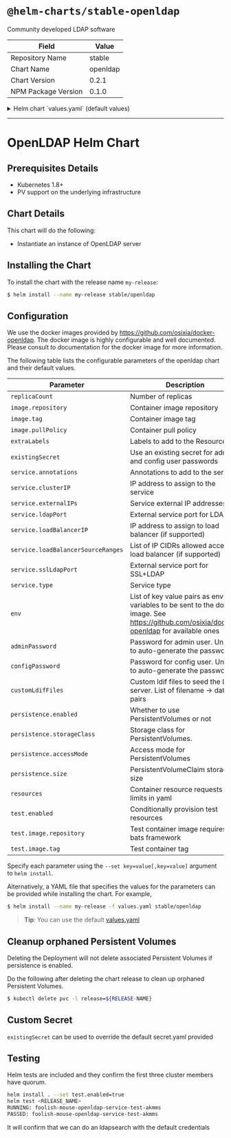 # `@helm-charts/stable-openldap`

Community developed LDAP software

| Field               | Value    |
| ------------------- | -------- |
| Repository Name     | stable   |
| Chart Name          | openldap |
| Chart Version       | 0.2.1    |
| NPM Package Version | 0.1.0    |

<details>

<summary>Helm chart `values.yaml` (default values)</summary>

```yaml
# Default values for openldap.
# This is a YAML-formatted file.
# Declare variables to be passed into your templates.

replicaCount: 1
image:
  # From repository https://github.com/osixia/docker-openldap
  repository: osixia/openldap
  tag: 1.2.1
  pullPolicy: IfNotPresent

# Spcifies an existing secret to be used for admin and config user passwords
existingSecret: ''

## Add additional labels to all resources
extraLabels: {}

service:
  annotations: {}
  clusterIP: ''

  ldapPort: 389
  sslLdapPort: 636
  ## List of IP addresses at which the service is available
  ## Ref: https://kubernetes.io/docs/user-guide/services/#external-ips
  ##
  externalIPs: []

  loadBalancerIP: ''
  loadBalancerSourceRanges: []
  type: ClusterIP

# Default configuration for openldap as environment variables. These get injected directly in the container.
# Use the env variables from https://github.com/osixia/docker-openldap#beginner-guide
env:
  LDAP_ORGANISATION: 'Example Inc.'
  LDAP_DOMAIN: 'example.org'
  LDAP_BACKEND: 'hdb'
  LDAP_TLS: 'true'
  LDAP_TLS_ENFORCE: 'false'
  LDAP_REMOVE_CONFIG_AFTER_SETUP: 'true'

# Default Passwords to use, stored as a secret. If unset, passwords are auto-generated.
# You can override these at install time with
# helm install openldap --set openldap.adminPassword=<passwd>,openldap.configPassword=<passwd>
# adminPassword: admin
# configPassword: config

# Custom openldap configuration files used to override default settings
customLdifFiles:
  # 01-default-users.ldif: |-
  # Predefine users here

## Persist data to a persistent volume
persistence:
  enabled: false
  ## database data Persistent Volume Storage Class
  ## If defined, storageClassName: <storageClass>
  ## If set to "-", storageClassName: "", which disables dynamic provisioning
  ## If undefined (the default) or set to null, no storageClassName spec is
  ##   set, choosing the default provisioner.  (gp2 on AWS, standard on
  ##   GKE, AWS & OpenStack)
  ##
  # storageClass: "-"
  accessMode: ReadWriteOnce
  size: 8Gi

resources:
  {}
  # requests:
  #   cpu: "100m"
  #   memory: "256Mi"
  # limits:
  #   cpu: "500m"
  #   memory: "512Mi"

nodeSelector: {}

tolerations: []

affinity: {}

## test container details
test:
  enabled: false
  image:
    repository: dduportal/bats
    tag: 0.4.0
```

</details>

---

# OpenLDAP Helm Chart

## Prerequisites Details

- Kubernetes 1.8+
- PV support on the underlying infrastructure

## Chart Details

This chart will do the following:

- Instantiate an instance of OpenLDAP server

## Installing the Chart

To install the chart with the release name `my-release`:

```bash
$ helm install --name my-release stable/openldap
```

## Configuration

We use the docker images provided by https://github.com/osixia/docker-openldap. The docker image is highly configurable and well documented. Please consult to documentation for the docker image for more information.

The following table lists the configurable parameters of the openldap chart and their default values.

| Parameter                          | Description                                                                                                                               | Default             |
| ---------------------------------- | ----------------------------------------------------------------------------------------------------------------------------------------- | ------------------- |
| `replicaCount`                     | Number of replicas                                                                                                                        | `1`                 |
| `image.repository`                 | Container image repository                                                                                                                | `osixia/openldap`   |
| `image.tag`                        | Container image tag                                                                                                                       | `1.1.10`            |
| `image.pullPolicy`                 | Container pull policy                                                                                                                     | `IfNotPresent`      |
| `extraLabels`                      | Labels to add to the Resources                                                                                                            | `{}`                |
| `existingSecret`                   | Use an existing secret for admin and config user passwords                                                                                | `""`                |
| `service.annotations`              | Annotations to add to the service                                                                                                         | `{}`                |
| `service.clusterIP`                | IP address to assign to the service                                                                                                       | `""`                |
| `service.externalIPs`              | Service external IP addresses                                                                                                             | `[]`                |
| `service.ldapPort`                 | External service port for LDAP                                                                                                            | `389`               |
| `service.loadBalancerIP`           | IP address to assign to load balancer (if supported)                                                                                      | `""`                |
| `service.loadBalancerSourceRanges` | List of IP CIDRs allowed access to load balancer (if supported)                                                                           | `[]`                |
| `service.sslLdapPort`              | External service port for SSL+LDAP                                                                                                        | `636`               |
| `service.type`                     | Service type                                                                                                                              | `ClusterIP`         |
| `env`                              | List of key value pairs as env variables to be sent to the docker image. See https://github.com/osixia/docker-openldap for available ones | `[see values.yaml]` |
| `adminPassword`                    | Password for admin user. Unset to auto-generate the password                                                                              | None                |
| `configPassword`                   | Password for config user. Unset to auto-generate the password                                                                             | None                |
| `customLdifFiles`                  | Custom ldif files to seed the LDAP server. List of filename -> data pairs                                                                 | None                |
| `persistence.enabled`              | Whether to use PersistentVolumes or not                                                                                                   | `false`             |
| `persistence.storageClass`         | Storage class for PersistentVolumes.                                                                                                      | `<unset>`           |
| `persistence.accessMode`           | Access mode for PersistentVolumes                                                                                                         | `ReadWriteOnce`     |
| `persistence.size`                 | PersistentVolumeClaim storage size                                                                                                        | `8Gi`               |
| `resources`                        | Container resource requests and limits in yaml                                                                                            | `{}`                |
| `test.enabled`                     | Conditionally provision test resources                                                                                                    | `false`             |
| `test.image.repository`            | Test container image requires bats framework                                                                                              | `dduportal/bats`    |
| `test.image.tag`                   | Test container tag                                                                                                                        | `0.4.0`             |

Specify each parameter using the `--set key=value[,key=value]` argument to `helm install`.

Alternatively, a YAML file that specifies the values for the parameters can be provided while installing the chart. For example,

```bash
$ helm install --name my-release -f values.yaml stable/openldap
```

> **Tip**: You can use the default [values.yaml](values.yaml)

## Cleanup orphaned Persistent Volumes

Deleting the Deployment will not delete associated Persistent Volumes if persistence is enabled.

Do the following after deleting the chart release to clean up orphaned Persistent Volumes.

```bash
$ kubectl delete pvc -l release=${RELEASE-NAME}
```

## Custom Secret

`existingSecret` can be used to override the default secret.yaml provided

## Testing

Helm tests are included and they confirm the first three cluster members have quorum.

```bash
helm install . --set test.enabled=true
helm test <RELEASE_NAME>
RUNNING: foolish-mouse-openldap-service-test-akmms
PASSED: foolish-mouse-openldap-service-test-akmms
```

It will confirm that we can do an ldapsearch with the default credentials
